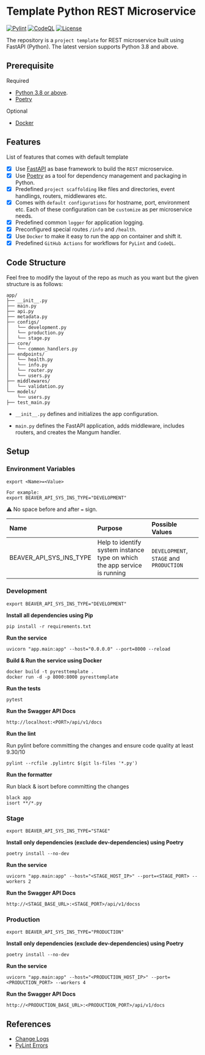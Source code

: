 # Template Python REST Microservice

[![Pylint](https://github.com/beaver-ai/template-py-rest-microservice/actions/workflows/pylint.yml/badge.svg)](https://github.com/beaver-ai/template-py-rest-microservice/actions/workflows/pylint.yml) [![CodeQL](https://github.com/beaver-ai/template-py-rest-microservice/actions/workflows/codeql.yml/badge.svg)](https://github.com/beaver-ai/template-py-rest-microservice/actions/workflows/codeql.yml) [![License](https://img.shields.io/badge/License-MIT-blue)](https://github.com/beaver-ai/template-py-rest-microservice/blob/main/LICENSE)

The repository is a `project template` for REST microservice built using FastAPI (Python). The latest version supports Python 3.8 and above.

## Prerequisite

Required

* [Python 3.8 or above](https://www.python.org/downloads/).
* [Poetry](https://python-poetry.org/)

Optional

* [Docker](https://www.docker.com/)

## Features

List of features that comes with default template

- [x] Use [FastAPI](https://fastapi.tiangolo.com/) as base framework to build the `REST` microservice.
- [x] Use [Poetry](https://python-poetry.org/docs/) as a tool for dependency management and packaging in Python.
- [x] Predefined `project scaffolding` like files and directories, event handlings, routers, middlewares etc.
- [x] Comes with `default configurations` for hostname, port, environment etc. Each of these configuration can be `customize` as per microservice needs.
- [x] Predefined common `logger` for application logging.
- [x] Preconfigured special routes `/info` and `/health`.
- [x] Use `Docker` to make it easy to run the app on container and shift it.
- [x] Predefined `GitHub Actions` for workflows for `PyLint` and `CodeQL`.

## Code Structure

Feel free to modify the layout of the repo as much as you want but the given structure is as follows:

```
app/
├── __init__.py
├── main.py
├── api.py
├── metadata.py
├── configs/
│   └── development.py
│   └── production.py
│   └── stage.py
├── core/
│   └── common_handlers.py
├── endpoints/
│   └── health.py
│   └── info.py
│   └── router.py
│   └── users.py
├── middlewares/
│   └── validation.py
└── models/
    └── users.py
├── test_main.py
```

* `__init__.py` defines and initializes the app configuration.

* `main.py` defines the FastAPI application, adds middleware, includes routers, and creates the Mangum handler.

## Setup

### Environment Variables

```console
export <Name>=<Value>

For example:
export BEAVER_API_SYS_INS_TYPE="DEVELOPMENT"
```

:warning: No space before and after `=` sign.

| Name | Purpose | Possible Values |
|:---|:---|:---|
| BEAVER_API_SYS_INS_TYPE | Help to identify system instance type on which the app service is running | `DEVELOPMENT`, `STAGE` and `PRODUCTION` |

### Development

```console
export BEAVER_API_SYS_INS_TYPE="DEVELOPMENT"
```

**Install all dependencies using Pip**

```console
pip install -r requirements.txt
```

**Run the service**

```console
uvicorn "app.main:app" --host="0.0.0.0" --port=8000 --reload
```

**Build & Run the service using Docker**

```console
docker build -t pyresttemplate .
docker run -d -p 8000:8000 pyresttemplate
```

**Run the tests**

```console
pytest
```

**Run the Swagger API Docs**

```console
http://localhost:<PORT>/api/v1/docs
```

**Run the lint**

Run pylint before committing the changes and ensure code quality at least 9.30/10

```console
pylint --rcfile .pylintrc $(git ls-files '*.py')
```

**Run the formatter**

Run black & isort before committing the changes

```console
black app
isort **/*.py
```

### Stage

```console
export BEAVER_API_SYS_INS_TYPE="STAGE"
```

**Install only dependencies (exclude dev-dependencies) using Poetry**
```console
poetry install --no-dev
```

**Run the service**

```console
uvicorn "app.main:app" --host="<STAGE_HOST_IP>" --port=<STAGE_PORT> --workers 2
```

**Run the Swagger API Docs**

```console
http://<STAGE_BASE_URL>:<STAGE_PORT>/api/v1/docss
```

### Production

```console
export BEAVER_API_SYS_INS_TYPE="PRODUCTION"
```

**Install only dependencies (exclude dev-dependencies) using Poetry**
```console
poetry install --no-dev
```

**Run the service**

```console
uvicorn "app.main:app" --host="<PRODUCTION_HOST_IP>" --port=<PRODUCTION_PORT> --workers 4
```

**Run the Swagger API Docs**

```console
http://<PRODUCTION_BASE_URL>:<PRODUCTION_PORT>/api/v1/docs
```

## References

* [Change Logs](CHANGELOGS.md)
* [PyLint Errors](https://vald-phoenix.github.io/pylint-errors/#list-of-errors)
